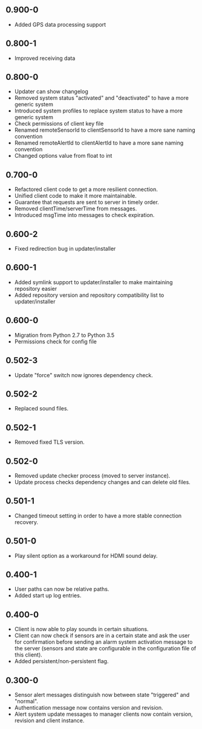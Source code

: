 ## 0.900-0

* Added GPS data processing support

## 0.800-1

* Improved receiving data

## 0.800-0

* Updater can show changelog
* Removed system status "activated" and "deactivated" to have a more generic system
* Introduced system profiles to replace system status to have a more generic system
* Check permissions of client key file
* Renamed remoteSensorId to clientSensorId to have a more sane naming convention
* Renamed remoteAlertId to clientAlertId to have a more sane naming convention
* Changed options value from float to int

## 0.700-0

* Refactored client code to get a more resilient connection.
* Unified client code to make it more maintainable.
* Guarantee that requests are sent to server in timely order.
* Removed clientTime/serverTime from messages.
* Introduced msgTime into messages to check expiration.

## 0.600-2

* Fixed redirection bug in updater/installer

## 0.600-1

* Added symlink support to updater/installer to make maintaining repository easier
* Added repository version and repository compatibility list to updater/installer 

## 0.600-0

* Migration from Python 2.7 to Python 3.5
* Permissions check for config file

## 0.502-3

* Update "force" switch now ignores dependency check.

## 0.502-2

* Replaced sound files.

## 0.502-1

* Removed fixed TLS version.

## 0.502-0

* Removed update checker process (moved to server instance).
* Update process checks dependency changes and can delete old files.

## 0.501-1

* Changed timeout setting in order to have a more stable connection recovery.

## 0.501-0

* Play silent option as a workaround for HDMI sound delay.

## 0.400-1

* User paths can now be relative paths.
* Added start up log entries.

## 0.400-0

* Client is now able to play sounds in certain situations.
* Client can now check if sensors are in a certain state and ask the user for confirmation before sending an alarm system activation message to the server (sensors and state are configurable in the configuration file of this client).
* Added persistent/non-persistent flag.

## 0.300-0

* Sensor alert messages distinguish now between state "triggered" and "normal".
* Authentication message now contains version and revision.
* Alert system update messages to manager clients now contain version, revision and client instance.

